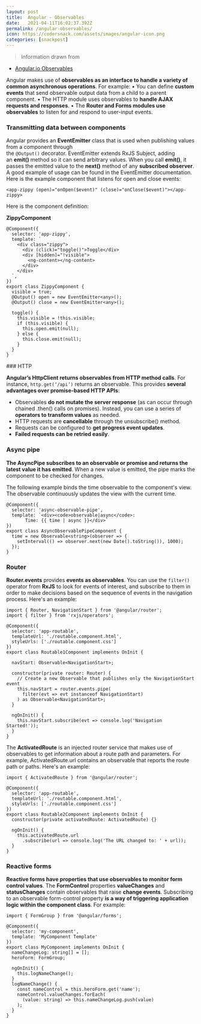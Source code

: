 ```yaml
---
layout: post
title:  Angular - Observables
date:   2021-04-11T16:02:37.392Z
permalink: /angular-observables/
icon: https://codersnack.com/assets/images/angular-icon.png
categories: [snackpost]
---
```


> Information drawn from 
- [Angular.io Observables](https://angular.io/guide/observables-in-angular)


Angular makes use of **observables as an interface to handle a variety of common asynchronous operations**. For example:
	•	You can define **custom events** that send observable output data from a child to a parent component.
	•	The HTTP module uses observables to **handle AJAX requests and responses**.
	•	The **Router and Forms modules use observables** to listen for and respond to user-input events.

### Transmitting data between components

Angular provides an **EventEmitter** class that is used when publishing values from a component through the ```@Output()``` decorator. EventEmitter extends RxJS
Subject, adding an **emit()** method so it can send arbitrary values. When you call **emit()**, it passes the emitted value to the **next()** method of any **subscribed observer**.
A good example of usage can be found in the EventEmitter documentation. Here is the example component that listens for open and close events:
```
<app-zippy (open)="onOpen($event)" (close)="onClose($event)"></app-zippy>
```

Here is the component definition:

**ZippyComponent**
```
@Component({
  selector: 'app-zippy',
  template: `
    <div class="zippy">
      <div (click)="toggle()">Toggle</div>
      <div [hidden]="!visible">
        <ng-content></ng-content>
      </div>
    </div>
  `,
})
export class ZippyComponent {
  visible = true;
  @Output() open = new EventEmitter<any>();
  @Output() close = new EventEmitter<any>();

  toggle() {
    this.visible = !this.visible;
    if (this.visible) {
      this.open.emit(null);
    } else {
      this.close.emit(null);
    }
  }
}
```

### HTTP

**Angular’s HttpClient returns observables from HTTP method calls**. For instance, ```http.get(‘/api’)``` returns an observable. This provides **several advantages over promise-based HTTP APIs**:

- Observables **do not mutate the server response** (as can occur through chained .then() calls on promises). Instead, you can use a series of **operators to transform values** as needed.
- HTTP requests are **cancellable** through the unsubscribe() method.
- Requests can be configured to **get progress event updates**.
- **Failed requests can be retried easily**.

### Async pipe

**The AsyncPipe subscribes to an observable or promise and returns the latest value it has emitted**. When a new value is emitted, the pipe marks the component to be checked for changes.

The following example binds the time observable to the component's view. The observable continuously updates the view with the current time.

```
@Component({
  selector: 'async-observable-pipe',
  template: `<div><code>observable|async</code>:
       Time: {{ time | async }}</div>`
})
export class AsyncObservablePipeComponent {
  time = new Observable<string>(observer => {
    setInterval(() => observer.next(new Date().toString()), 1000);
  });
}
```

### Router

**Router.events** provides **events as observables**. You can use the ```filter()``` operator from **RxJS** to look for events of interest, and subscribe to them in order to make decisions based on the sequence of events in the navigation process. Here's an example:

```
import { Router, NavigationStart } from '@angular/router';
import { filter } from 'rxjs/operators';

@Component({
  selector: 'app-routable',
  templateUrl: './routable.component.html',
  styleUrls: ['./routable.component.css']
})
export class Routable1Component implements OnInit {

  navStart: Observable<NavigationStart>;

  constructor(private router: Router) {
    // Create a new Observable that publishes only the NavigationStart event
    this.navStart = router.events.pipe(
      filter(evt => evt instanceof NavigationStart)
    ) as Observable<NavigationStart>;
  }

  ngOnInit() {
    this.navStart.subscribe(evt => console.log('Navigation Started!'));
  }
}
```

The **ActivatedRoute** is an injected router service that makes use of observables to get information about a route path and parameters. For example, ActivatedRoute.url contains an observable that reports the route path or paths. Here's an example:

```
import { ActivatedRoute } from '@angular/router';

@Component({
  selector: 'app-routable',
  templateUrl: './routable.component.html',
  styleUrls: ['./routable.component.css']
})
export class Routable2Component implements OnInit {
  constructor(private activatedRoute: ActivatedRoute) {}

  ngOnInit() {
    this.activatedRoute.url
      .subscribe(url => console.log('The URL changed to: ' + url));
  }
}
```

### Reactive forms

**Reactive forms have properties that use observables to monitor form control values**. The **FormControl** properties **valueChanges** and **statusChanges** contain observables that raise **change events**. Subscribing to an observable form-control property **is a way of triggering application logic within the component class**. For example:
```
import { FormGroup } from '@angular/forms';

@Component({
  selector: 'my-component',
  template: 'MyComponent Template'
})
export class MyComponent implements OnInit {
  nameChangeLog: string[] = [];
  heroForm: FormGroup;

  ngOnInit() {
    this.logNameChange();
  }
  logNameChange() {
    const nameControl = this.heroForm.get('name');
    nameControl.valueChanges.forEach(
      (value: string) => this.nameChangeLog.push(value)
    );
  }
}
```


